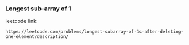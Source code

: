 ### Longest sub-array of 1 

leetcode link:

    https://leetcode.com/problems/longest-subarray-of-1s-after-deleting-one-element/description/

